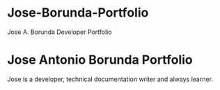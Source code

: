 # Jose-Borunda-Portfolio
Jose A. Borunda Developer Portfolio


# Jose Antonio Borunda Portfolio

Jose is a developer, technical documentation writer and always learner.

